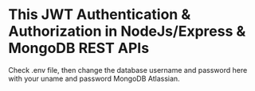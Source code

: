 # This JWT Authentication & Authorization in NodeJs/Express & MongoDB REST APIs

Check .env file, then change the database username and password here with your uname and password MongoDB Atlassian.
